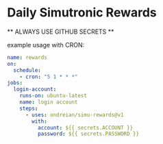 # Daily Simutronic Rewards

** ALWAYS USE GITHUB SECRETS **

example usage with CRON:

```yaml
name: rewards
on:
  schedule:
    - cron: "5 1 * * *"
jobs:
  login-account:
    runs-on: ubuntu-latest
    name: login account
    steps:
      - uses: ondreian/simu-rewards@v1
        with:
          account: ${{ secrets.ACCOUNT }}
          password: ${{ secrets.PASSWORD }}
```
